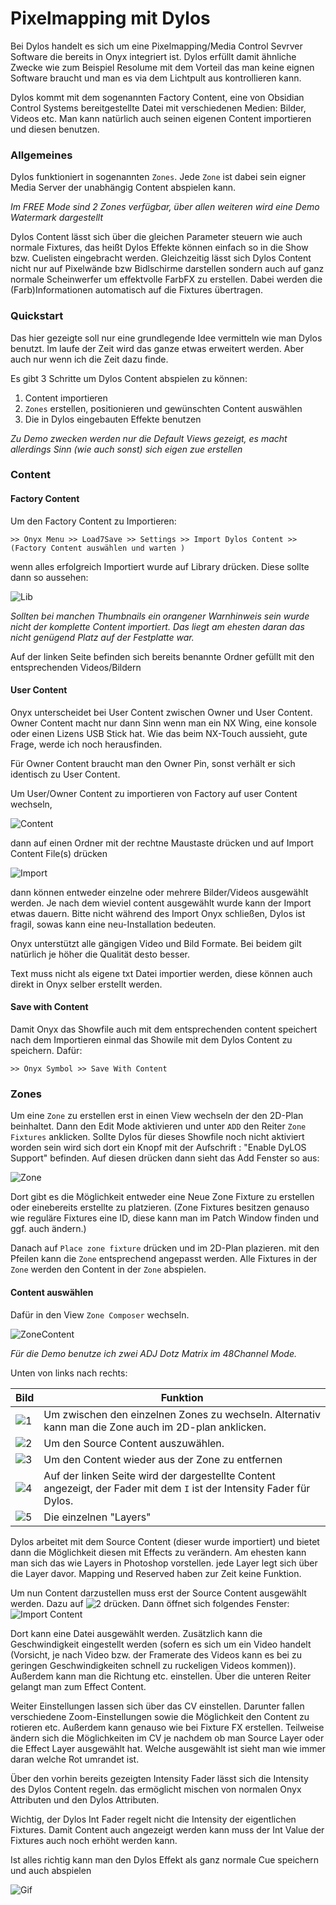 #  Pixelmapping mit Dylos

Bei Dylos handelt es sich um eine Pixelmapping/Media Control Sevrver Software die bereits in Onyx integriert ist. Dylos erfüllt damit ähnliche Zwecke wie zum Beispiel Resolume mit dem Vorteil das man keine eignen Software braucht und man es via dem Lichtpult aus kontrollieren kann.

Dylos kommt mit dem sogenannten Factory Content, eine von Obsidian Control Systems bereitgestellte Datei mit verschiedenen Medien: Bilder, Videos etc. Man kann natürlich auch  seinen eigenen Content importieren und diesen benutzen.

### Allgemeines 

Dylos funktioniert in sogenannten `Zones`. Jede `Zone` ist dabei sein eigner Media Server der unabhängig Content abspielen kann. 

*Im FREE Mode sind 2 Zones verfügbar, über allen weiteren wird eine Demo Watermark dargestellt*

Dylos Content lässt sich über die gleichen Parameter steuern wie auch normale Fixtures, das heißt Dylos Effekte können einfach so in die Show bzw. Cuelisten eingebracht werden. Gleichzeitig lässt sich Dylos Content nicht nur auf Pixelwände bzw Bidlschirme darstellen sondern auch auf ganz normale Scheinwerfer um effektvolle FarbFX zu erstellen. Dabei werden die (Farb)Informationen automatisch auf die Fixtures übertragen. 

### Quickstart

Das hier gezeigte soll nur eine grundlegende Idee vermitteln wie man Dylos benutzt. Im laufe der Zeit wird das ganze etwas erweitert werden. Aber auch nur wenn ich die Zeit dazu finde.

Es gibt 3 Schritte um Dylos Content abspielen zu können:

1. Content importieren
2. `Zones` erstellen, positionieren und gewünschten Content auswählen
3. Die in Dylos eingebauten Effekte benutzen

*Zu Demo zwecken werden nur die Default Views gezeigt, es macht allerdings Sinn (wie auch sonst) sich eigen zue erstellen*

### Content

#### Factory Content

Um den Factory Content zu Importieren:

```
>> Onyx Menu >> Load7Save >> Settings >> Import Dylos Content >> (Factory Content auswählen und warten )
```

wenn alles erfolgreich Importiert wurde auf Library drücken. Diese sollte dann so aussehen:

![Lib](Pics/16_Lib.png)

*Sollten bei manchen Thumbnails ein orangener Warnhinweis sein wurde nicht der komplette Content importiert. Das liegt am ehesten daran das nicht genügend Platz auf der Festplatte war.*

Auf der linken Seite befinden sich bereits benannte Ordner gefüllt mit den entsprechenden Videos/Bildern

#### User Content

Onyx unterscheidet bei User Content zwischen Owner und User Content. Owner Content macht nur dann Sinn wenn man ein NX Wing, eine konsole oder einen Lizens USB Stick hat. Wie das beim NX-Touch aussieht, gute Frage, werde ich noch herausfinden.

Für Owner Content braucht man den Owner Pin, sonst verhält er sich identisch zu User Content.

Um User/Owner Content zu importieren von Factory auf user Content wechseln,

![Content](Pics/16_Content.png)

dann auf einen Ordner mit der rechtne Maustaste drücken und auf Import Content File(s) drücken

![Import](Pics/16_Import.png)

dann können entweder einzelne oder mehrere Bilder/Videos ausgewählt werden. Je nach dem wieviel content ausgewählt wurde kann der Import etwas dauern. Bitte nicht während des Import Onyx schließen, Dylos ist fragil, sowas kann eine neu-Installation bedeuten. 

Onyx unterstützt alle gängigen Video und Bild Formate. Bei beidem gilt natürlich je höher die Qualität desto besser.

Text muss nicht als eigene txt Datei importier werden, diese können auch direkt in Onyx selber erstellt werden.

#### Save with Content

Damit Onyx das Showfile auch mit dem entsprechenden content speichert nach dem Importieren einmal das Showile mit dem Dylos Content zu speichern. Dafür:

```
>> Onyx Symbol >> Save With Content
```

### Zones

Um eine `Zone` zu erstellen erst in einen View wechseln der den 2D-Plan beinhaltet. Dann den Edit Mode aktivieren und unter `ADD` den Reiter `Zone Fixtures` anklicken. Sollte Dylos für dieses Showfile noch nicht aktiviert worden sein wird sich dort ein Knopf mit der Aufschrift : "Enable DyLOS Support" befinden. Auf diesen drücken dann sieht das Add Fenster so aus:

![Zone](Pics/16_Zone.png)

Dort gibt es die Möglichkeit entweder eine Neue Zone Fixture zu erstellen oder einebereits erstellte zu platzieren. (Zone Fixtures besitzen genauso wie reguläre Fixtures eine ID, diese kann man im Patch Window finden und ggf. auch ändern.)

Danach auf `Place zone fixture` drücken und im 2D-Plan plazieren. mit den Pfeilen kann die `Zone` entsprechend angepasst werden. Alle Fixtures in der `Zone` werden den Content in der `Zone` abspielen.

#### Content auswählen

Dafür in den View `Zone Composer` wechseln. 

![ZoneContent](Pics/16_ZoneContent.png)

*Für die Demo benutze ich zwei ADJ Dotz Matrix im 48Channel Mode.*

Unten von links nach rechts:

| Bild                | Funktion                                                     |
| ------------------- | ------------------------------------------------------------ |
| ![1](Pics/16_1.png) | Um zwischen den einzelnen Zones zu wechseln. Alternativ kann man die Zone auch im 2D-plan anklicken. |
| ![2](Pics/16_2.png) | Um den Source Content auszuwählen.                           |
| ![3](Pics/16_3.png) | Um den Content wieder aus der Zone zu entfernen              |
| ![4](Pics/16_4.png) | Auf der linken Seite wird der dargestellte Content angezeigt, der Fader mit dem `I` ist der Intensity Fader für Dylos. |
| ![5](Pics/16_5.png) | Die einzelnen "Layers"                                       |

Dylos arbeitet mit dem Source Content (dieser wurde importiert) und bietet dann die Möglichkeit diesen mit Effects zu verändern. Am ehesten kann man sich das wie Layers in Photoshop vorstellen. jede Layer legt sich über die Layer davor. Mapping und Reserved haben zur Zeit keine Funktion.

Um nun Content darzustellen muss erst der Source Content ausgewählt werden. Dazu auf ![2](Pics/16_2.png) drücken. Dann öffnet sich folgendes Fenster:![Import Content](Pics/16_ImportContent.png)

Dort kann eine Datei ausgewählt werden. Zusätzlich kann die Geschwindigkeit eingestellt werden (sofern es sich um ein Video handelt (Vorsicht, je nach Video bzw. der Framerate des Videos kann es bei zu geringen Geschwindigkeiten schnell zu ruckeligen Videos kommen)). Außerdem kann man die Richtung etc. einstellen. Über die unteren Reiter gelangt man zum Effect Content. 

Weiter Einstellungen lassen sich über das CV einstellen. Darunter fallen verschiedene Zoom-Einstellungen sowie die Möglichkeit den Content zu rotieren etc. Außerdem kann genauso wie bei Fixture FX erstellen. Teilweise ändern sich die Möglichkeiten im CV je nachdem ob man Source Layer oder die Effect Layer ausgewählt hat. Welche ausgewählt ist sieht man wie immer daran welche Rot umrandet ist.

Über den vorhin bereits gezeigten Intensity Fader lässt sich die Intensity des Dylos Content regeln. das ermöglicht mischen von normalen Onyx Attributen und den Dylos Attributen. 

Wichtig, der Dylos Int Fader regelt nicht die Intensity der eigentlichen Fixtures. Damit Content auch angezeigt werden kann muss der Int Value der Fixtures auch noch erhöht werden kann. 

Ist alles richtig kann man den Dylos Effekt als ganz normale Cue speichern und auch abspielen

![Gif](Pics/16_Dylos.gif)